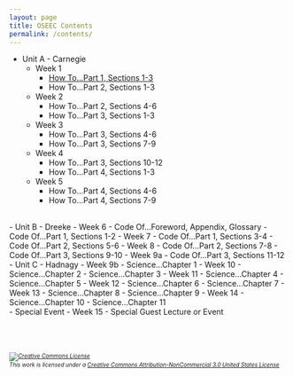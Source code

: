 ```yaml
---
layout: page
title: OSEEC Contents
permalink: /contents/
---
```

- Unit A - Carnegie
  - Week 1
    - [How To...Part 1, Sections 1-3](content/week1class1.md)
    - How To...Part 2, Sections 1-3
  - Week 2
    - How To...Part 2, Sections 4-6
    - How To...Part 3, Sections 1-3
  - Week 3
    - How To...Part 3, Sections 4-6
    - How To...Part 3, Sections 7-9
  - Week 4
    - How To...Part 3, Sections 10-12
    - How To...Part 4, Sections 1-3
  - Week 5
    - How To...Part 4, Sections 4-6
    - How To...Part 4, Sections 7-9
<br>
- Unit B - Dreeke
  - Week 6
    - Code Of...Foreword, Appendix, Glossary
    - Code Of...Part 1, Sections 1-2
  - Week 7
    - Code Of...Part 1, Sections 3-4
    - Code Of...Part 2, Sections 5-6
  - Week 8
    - Code Of...Part 2, Sections 7-8
    - Code Of...Part 3, Sections 9-10
  - Week 9a
    - Code Of...Part 3, Sections 11-12
<br>
- Unit C - Hadnagy
  - Week 9b
    - Science...Chapter 1
  - Week 10
    - Science...Chapter 2
    - Science...Chapter 3
  - Week 11
    - Science...Chapter 4
    - Science...Chapter 5
  - Week 12
    - Science...Chapter 6
    - Science...Chapter 7
  - Week 13
    - Science...Chapter 8
    - Science...Chapter 9
  - Week 14
    - Science...Chapter 10
    - Science...Chapter 11
<br>
- Special Event
  - Week 15
    - Special Guest Lecture or Event
<br>
<br><br><br>
<h6 style="font-size:10px;"><a rel="license" href="http://creativecommons.org/licenses/by-nc/3.0/us/"><img alt="Creative Commons License" style="border-width:0" src="https://i.creativecommons.org/l/by-nc/3.0/us/88x31.png" /></a><br />This work is licensed under a <a rel="license" href="http://creativecommons.org/licenses/by-nc/3.0/us/">Creative Commons Attribution-NonCommercial 3.0 United States License</a></h6>
